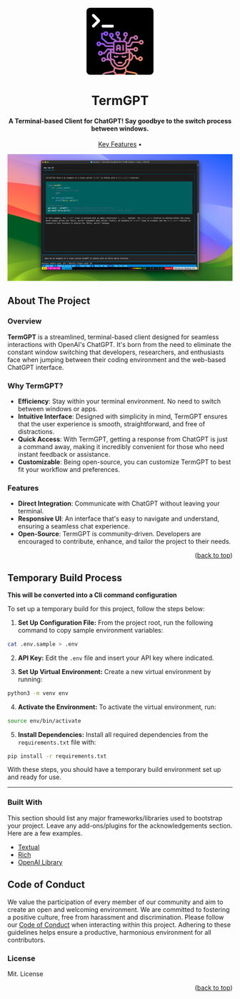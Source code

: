 <h1 align="center">
  <br>
  <a href=""><img src="./assets/logo.png" alt="TermGPT" width="150" style="border-radius: 8px;"></a>
  <br>
  <br />
  TermGPT
  <br>
</h1>

<h4 align="center">A Terminal-based Client for ChatGPT! Say goodbye to the switch process between windows.</h4>

<p align="center">
  <a href="#features">Key Features</a> •
</p>

![screenshot](./assets/Hero.png)

<!-- ABOUT THE PROJECT -->

## About The Project

### Overview

**TermGPT** is a streamlined, terminal-based client designed for seamless interactions with OpenAI's ChatGPT. It's born from the need to eliminate the constant window switching that developers, researchers, and enthusiasts face when jumping between their coding environment and the web-based ChatGPT interface.

### Why TermGPT?

- **Efficiency**: Stay within your terminal environment. No need to switch between windows or apps.
- **Intuitive Interface**: Designed with simplicity in mind, TermGPT ensures that the user experience is smooth, straightforward, and free of distractions.
- **Quick Access**: With TermGPT, getting a response from ChatGPT is just a command away, making it incredibly convenient for those who need instant feedback or assistance.
- **Customizable**: Being open-source, you can customize TermGPT to best fit your workflow and preferences.

### Features

- **Direct Integration**: Communicate with ChatGPT without leaving your terminal.
- **Responsive UI**: An interface that's easy to navigate and understand, ensuring a seamless chat experience.
- **Open-Source**: TermGPT is community-driven. Developers are encouraged to contribute, enhance, and tailor the project to their needs.

<p align="right">(<a href="#readme-top">back to top</a>)</p>

## Temporary Build Process

**This will be converted into a Cli command configuration**

To set up a temporary build for this project, follow the steps below:

1. **Set Up Configuration File:** From the project root, run the following command to copy sample environment variables:

```bash
cat .env.sample > .env
```

2. **API Key:** Edit the `.env` file and insert your API key where indicated.

3. **Set Up Virtual Environment:** Create a new virtual environment by running:

```bash
python3 -m venv env
```

4. **Activate the Environment:** To activate the virtual environment, run:

```bash
source env/bin/activate
```

5. **Install Dependencies:** Install all required dependencies from the `requirements.txt` file with:

```bash
pip install -r requirements.txt
```

With these steps, you should have a temporary build environment set up and ready for use.

---

### Built With

This section should list any major frameworks/libraries used to bootstrap your project. Leave any add-ons/plugins for the acknowledgements section. Here are a few examples.

- [Textual](https://textual.textualize.io/)
- [Rich](https://github.com/Textualize/rich)
- [OpenAI Library](https://github.com/openai/openai-python)

## Code of Conduct

We value the participation of every member of our community and aim to create an open and welcoming environment. We are committed to fostering a positive culture, free from harassment and discrimination. Please follow our [Code of Conduct](./CODE_OF_CONDUCT.md) when interacting within this project. Adhering to these guidelines helps ensure a productive, harmonious environment for all contributors.

### License

Mit. License

<p align="right">(<a href="#readme-top">back to top</a>)</p>
